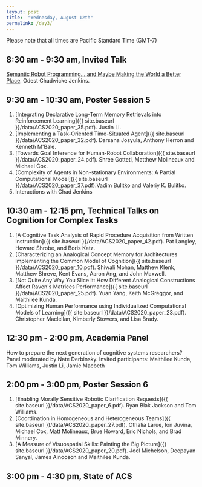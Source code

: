 ```yaml
---
layout: post
title:  "Wednesday, August 12th"
permalink: /day3/
---
```


Please note that all times are Pacific Standard Time (GMT-7)

8:30 am - 9:30 am, Invited Talk
----
[Semantic Robot Programming... and Maybe Making the World a Better Place](https://advancesincognitivesystems.github.io/acs/speakers/chad_jenkins/). Odest Chadwicke Jenkins.


9:30 am - 10:30 am, Poster Session 5
----

1. [Integrating Declarative Long-Term Memory Retrievals into Reinforcement Learning]({{ site.baseurl }}/data/ACS2020_paper_35.pdf). Justin Li.
2. [Implementing a Task-Oriented Time-Situated Agent]({{ site.baseurl }}/data/ACS2020_paper_32.pdf).	Darsana Josyula, Anthony Herron and Kenneth M'Bale. 
3. [Towards Goal Inference for Human-Robot Collaboration]({{ site.baseurl }}/data/ACS2020_paper_24.pdf). Shree Gotteti, Matthew Molineaux and Michael Cox. 
4. [Complexity of Agents in Non-stationary Environments: A Partial Computational Model]({{ site.baseurl }}/data/ACS2020_paper_37.pdf).Vadim Bulitko and Valeriy K. Bulitko.
5. Interactions with Chad Jenkins

10:30 am - 12:15 pm, Technical Talks on Cognition for Complex Tasks
----

1. [A Cognitive Task Analysis of Rapid Procedure Acquisition from Written Instruction]({{ site.baseurl }}/data/ACS2020_paper_42.pdf). Pat Langley, Howard Shrobe, and Boris Katz.
2. [Characterizing an Analogical Concept Memory for Architectures Implementing the Common Model of Cognition]({{ site.baseurl }}/data/ACS2020_paper_10.pdf). Shiwali Mohan, Matthew Klenk, Matthew Shreve, Kent Evans, Aaron Ang, and John Maxwell.
3. [Not Quite Any Way You Slice It: How Different Analogical Constructions Affect Raven's Matrices Performance]({{ site.baseurl }}/data/ACS2020_paper_25.pdf). Yuan Yang, Keith McGreggor, and Maithilee Kunda.
4. [Optimizing Human Performance using Individualized Computational Models of Learning]({{ site.baseurl }}/data/ACS2020_paper_23.pdf). Christopher Maclellan, Kimberly Stowers, and Lisa Brady.

12:30 pm - 2:00 pm, Academia Panel 
----
How to prepare the next generation of cognitive systems researchers? Panel moderated by Nate Derbinsky.
Invited participants: Maithilee Kunda, Tom Williams, Justin Li, Jamie Macbeth


2:00 pm - 3:00 pm, Poster Session 6
----
1. [Enabling Morally Sensitive Robotic Clarification Requests]({{ site.baseurl }}/data/ACS2020_paper_6.pdf). Ryan Blak Jackson and Tom Williams.
2. [Coordination in Homogeneous and Heterogeneous Teams]({{ site.baseurl }}/data/ACS2020_paper_27.pdf). Othalia Larue, Ion Juvina, Michael Cox, Matt Molineaux, Brue Howard, Eric Nichols, and Brad Minnery.
3. [A Measure of Visuospatial Skills: Painting the Big Picture]({{ site.baseurl }}/data/ACS2020_paper_20.pdf).	Joel Michelson, Deepayan Sanyal, James Ainooson and Maithilee Kunda.

3:00 pm - 4:30 pm, State of ACS
----
